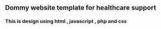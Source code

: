 ## Dommy website template for healthcare support 

### This is design using html , javascript , php and css
